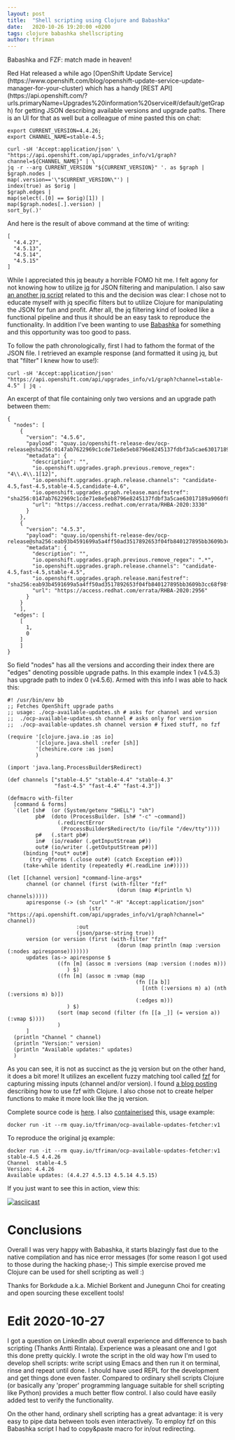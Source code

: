 ```yaml
---
layout: post
title:  "Shell scripting using Clojure and Babashka"
date:   2020-10-26 19:20:00 +0200
tags: clojure babashka shellscripting
author: tfriman
---
```


<p><banner_h>Babashka and FZF: match made in heaven!</banner_h></p>
Red Hat released a while ago [OpenShift Update
Service](https://www.openshift.com/blog/openshift-update-service-update-manager-for-your-cluster)
which has a handy [REST
API](https://api.openshift.com/?urls.primaryName=Upgrades%20information%20service#/default/getGraph)
for getting JSON describing available versions and upgrade
paths. There is an UI for that as well but a colleague of mine pasted
this on chat:

```
export CURRENT_VERSION=4.4.26;
export CHANNEL_NAME=stable-4.5;

curl -sH 'Accept:application/json' \
"https://api.openshift.com/api/upgrades_info/v1/graph?channel=${CHANNEL_NAME}" | \
jq -r --arg CURRENT_VERSION "${CURRENT_VERSION}" '. as $graph |
$graph.nodes |
map(.version=='\"$CURRENT_VERSION\"') |
index(true) as $orig |
$graph.edges |
map(select(.[0] == $orig)[1]) |
map($graph.nodes[.].version) |
sort_by(.)'
```
And here is the result of above command at the time of writing:

```
[
  "4.4.27",
  "4.5.13",
  "4.5.14",
  "4.5.15"
]
```

While I appreciated this jq beauty a horrible FOMO hit me. I felt
agony for not knowing how to utilize
[jq](https://stedolan.github.io/jq/manual/) for JSON filtering and
manipulation. I also saw [an another jq
script](https://github.com/openshift/cincinnati/blob/master/hack/graph.sh)
related to this and the decision was clear: I chose not to educate
myself with jq specific filters but to utilize Clojure for
manipulating the JSON for fun and profit. After all, the jq filtering
kind of looked like a functional pipeline and thus it should be an
easy task to reproduce the functionality. In addition I've been
wanting to use [Babashka](https://github.com/borkdude/babashka) for
something and this opportunity was too good to pass.

To follow the path chronologically, first I had to fathom the format
of the JSON file. I retrieved an example response (and formatted it
using jq, but that "filter" I knew how to use!):

```
curl -sH 'Accept:application/json' "https://api.openshift.com/api/upgrades_info/v1/graph?channel=stable-4.5" | jq .
```

An excerpt of that file containing only two versions and an upgrade path between them:
```
{
  "nodes": [
    {
      "version": "4.5.6",
      "payload": "quay.io/openshift-release-dev/ocp-release@sha256:0147ab7622969c1cde71e8e5eb8796e8245137fdbf3a5cae63017189a9060f86",
      "metadata": {
        "description": "",
        "io.openshift.upgrades.graph.previous.remove_regex": "4\\.4\\.1[12]",
        "io.openshift.upgrades.graph.release.channels": "candidate-4.5,fast-4.5,stable-4.5,candidate-4.6",
        "io.openshift.upgrades.graph.release.manifestref": "sha256:0147ab7622969c1cde71e8e5eb8796e8245137fdbf3a5cae63017189a9060f86",
        "url": "https://access.redhat.com/errata/RHBA-2020:3330"
      }
    },
    {
      "version": "4.5.3",
      "payload": "quay.io/openshift-release-dev/ocp-release@sha256:eab93b4591699a5a4ff50ad3517892653f04fb840127895bb3609b3cc68f98f3",
      "metadata": {
        "description": "",
        "io.openshift.upgrades.graph.previous.remove_regex": ".*",
        "io.openshift.upgrades.graph.release.channels": "candidate-4.5,fast-4.5,stable-4.5",
        "io.openshift.upgrades.graph.release.manifestref": "sha256:eab93b4591699a5a4ff50ad3517892653f04fb840127895bb3609b3cc68f98f3",
        "url": "https://access.redhat.com/errata/RHBA-2020:2956"
      }
    }
    ],
  "edges": [
    [
      1,
      0
    ]
    ]
}

```

So field "nodes" has all the versions and according their index there
are "edges" denoting possible upgrade paths. In this example index 1
(v4.5.3) has upgrade path to index 0 (v4.5.6). Armed with this info I
was able to hack this:

```
#! /usr/bin/env bb
;; Fetches OpenShift upgrade paths
;; usage: ./ocp-available-updates.sh # asks for channel and version
;;  ./ocp-available-updates.sh channel # asks only for version
;;  ./ocp-available-updates.sh channel version # fixed stuff, no fzf

(require '[clojure.java.io :as io]
         '[clojure.java.shell :refer [sh]]
         '[cheshire.core :as json]
         )

(import 'java.lang.ProcessBuilder$Redirect)

(def channels ["stable-4.5" "stable-4.4" "stable-4.3"
               "fast-4.5" "fast-4.4" "fast-4.3"])

(defmacro with-filter
  [command & forms]
  `(let [sh#  (or (System/getenv "SHELL") "sh")
         pb#  (doto (ProcessBuilder. [sh# "-c" ~command])
                (.redirectError
                 (ProcessBuilder$Redirect/to (io/file "/dev/tty"))))
         p#   (.start pb#)
         in#  (io/reader (.getInputStream p#))
         out# (io/writer (.getOutputStream p#))]
     (binding [*out* out#]
       (try ~@forms (.close out#) (catch Exception e#)))
     (take-while identity (repeatedly #(.readLine in#)))))

(let [[channel version] *command-line-args*
      channel (or channel (first (with-filter "fzf"
                                   (dorun (map #(println %) channels)))))
      apiresponse (-> (sh "curl" "-H" "Accept:application/json"
                          (str "https://api.openshift.com/api/upgrades_info/v1/graph?channel=" channel))
                      :out
                      (json/parse-string true))
      version (or version (first (with-filter "fzf"
                                   (dorun (map println (map :version (:nodes apiresponse)))))))
      updates (as-> apiresponse $
                ((fn [m] (assoc m :versions (map :version (:nodes m)))
                   ) $)
                ((fn [m] (assoc m :vmap (map
                                         (fn [[a b]]
                                           [(nth (:versions m) a) (nth (:versions m) b)])
                                         (:edges m)))
                   ) $)
                (sort (map second (filter (fn [[a _]] (= version a)) (:vmap $))))
                )
      ]
  (println "Channel " channel)
  (println "Version:" version)
  (println "Available updates:" updates)
  )

```

As you can see, it is not as succinct as the jq version but on the
other hand, it does a bit more! It utilizes an excellent fuzzy
matching tool called [fzf](https://github.com/junegunn/fzf) for
capturing missing inputs (channel and/or version). I found [a blog
posting](https://junegunn.kr/2016/02/using-fzf-in-your-program/)
describing how to use fzf with Clojure. I also chose not to create
helper functions to make it more look like the jq version.

Complete source code is
[here](https://github.com/tfriman/ocp-available-updates-fetcher). I
also
[containerised](https://quay.io/repository/tfriman/ocp-available-updates-fetcher?tab=info)
this, usage example:

```
docker run -it --rm quay.io/tfriman/ocp-available-updates-fetcher:v1
```

To reproduce the original jq example:

```
docker run -it --rm quay.io/tfriman/ocp-available-updates-fetcher:v1 stable-4.5 4.4.26
Channel  stable-4.5
Version: 4.4.26
Available updates: (4.4.27 4.5.13 4.5.14 4.5.15)
```

If you just want to see this in action, view this:

[![asciicast](https://asciinema.org/a/zKQ2rOyDzJVBVr3UEZu3Lr93v.svg)](https://asciinema.org/a/zKQ2rOyDzJVBVr3UEZu3Lr93v?autoplay=1&rows=30)


# Conclusions

Overall I was very happy with Babashka, it starts blazingly fast due
to the native compilation and has nice error messages (for some reason
I got used to those during the hacking phase;-) This simple exercise
proved me Clojure can be used for shell scripting as well :)

Thanks for Borkdude a.k.a. Michiel Borkent and Junegunn Choi for
creating and open sourcing these excellent tools!

# Edit 2020-10-27

I got a question on LinkedIn about overall experience and difference
to bash scripting (Thanks Antti Rintala). Experience was a pleasant
one and I got this done pretty quickly. I wrote the script in the old
way how I'm used to develop shell scripts: write script using Emacs
and then run it on terminal, rinse and repeat until done. I should
have used REPL for the development and get things done even
faster. Compared to ordinary shell scripts Clojure (or basically any
'proper' programming language suitable for shell scripting like
Python) provides a much better flow control. I also could have easily
added test to verify the functionality.

On the other hand, ordinary shell scripting has a great advantage: it
is very easy to pipe data between tools even interactively. To employ
fzf on this Babashka script I had to copy&paste macro for in/out
redirecting.
